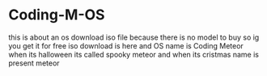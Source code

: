 # Coding-M-OS
this is about an os download iso file because there is no model to buy so ig you get it for free
iso download is here and OS name is Coding Meteor when its halloween its called spooky meteor and when its cristmas name is present meteor
